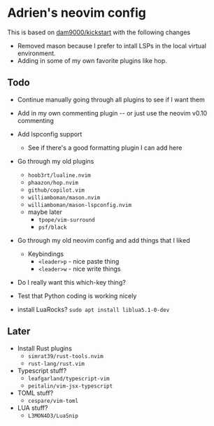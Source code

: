 # Adrien's neovim config

This is based on [dam9000/kickstart](https://github.com/dam9000/kickstart-modular.nvim) with the following changes

* Removed mason because I prefer to intall LSPs in the local virtual environment.
* Adding in some of my own favorite plugins like hop.

## Todo 

* Continue manually going through all plugins to see if I want them

* Add in my own commenting plugin -- or just use the neovim v0.10 commenting

* Add lspconfig support
    * See if there's a good formatting plugin I can add here

* Go through my old plugins 
    * `hoob3rt/lualine.nvim`
    * `phaazon/hop.nvim`
    * `github/copilot.vim`
    * `williamboman/mason.nvim`
    * `williamboman/mason-lspconfig.nvim`
    * maybe later
        * `tpope/vim-surround`
        * `psf/black`

* Go through my old neovim config and add things that I liked
    * Keybindings
        * `<leader>p` - nice paste thing
        * `<leader>w` - nice write things
* Do I really want this which-key thing? 
* Test that Python coding is working nicely
* install LuaRocks? `sudo apt install liblua5.1-0-dev`

## Later

* Install Rust plugins
    * `simrat39/rust-tools.nvim`
    * `rust-lang/rust.vim`
* Typescript stuff?
    * `leafgarland/typescript-vim`
    * `peitalin/vim-jsx-typescript`
* TOML stuff?
    * `cespare/vim-toml`
* LUA stuff?
    * `L3MON4D3/LuaSnip`
